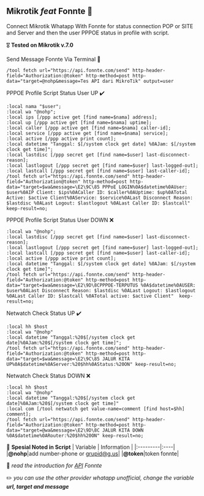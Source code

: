 ## Mikrotik _feat_ Fonnte 🚀
Connect Mikrotik Whatapp With Fonnte for status connection POP or SITE and Server and then the user PPPOE status in profile with script.

🎖️ **Tested on Mikrotik v.7.0**


Send Message Fonnte Via Terminal :speech_balloon:
```
/tool fetch url="https://api.fonnte.com/send" http-header-field="Authorization:@token" http-method=post http-data="target=@nohp&message=Tes API dari MikroTik" output=user
```

PPPOE Profile Script Status User UP :heavy_check_mark:
```
:local nama "$user";
:local wa "@nohp";
:local ips [/ppp active get [find name=$nama] address];
:local up [/ppp active get [find name=$nama] uptime];
:local caller [/ppp active get [find name=$nama] caller-id];
:local service [/ppp active get [find name=$nama] service];
:local active [/ppp active print count];
:local datetime "Tanggal: $[/system clock get date] %0AJam: $[/system clock get time]";
:local lastdisc [/ppp secret get [find name=$user] last-disconnect-reason];
:local lastlogout [/ppp secret get [find name=$user] last-logged-out];
:local lastcall [/ppp secret get [find name=$user] last-caller-id];
/tool fetch url="https://api.fonnte.com/send" http-header-field="Authorization@token" http-method=post http-data="target=$wa&message=\E2\9C\85 PPPoE LOGIN%0A$datetime%0AUser: $user%0AIP Client: $ips%0ACaller ID: $caller%0AUptime: $up%0ATotal Active: $active Client%0AService: $service%0ALast Disconnect Reason: $lastdisc %0ALast Logout: $lastlogout %0ALast Caller ID: $lastcall" keep-result=no;
```
PPPOE Profile Script Status User DOWN :x:
```
:local wa "@nohp";
:local lastdisc [/ppp secret get [find name=$user] last-disconnect-reason];
:local lastlogout [/ppp secret get [find name=$user] last-logged-out];
:local lastcall [/ppp secret get [find name=$user] last-caller-id];
:local active [/ppp active print count];
:local datetime "Tanggal: $[/system clock get date] %0AJam: $[/system clock get time]";
/tool fetch url="https://api.fonnte.com/send" http-header-field="Authorization:@token" http-method=post http-data="target=$wa&message=\E2\9D\8CPPPOE-TERPUTUS %0A$datetime%0AUSER: $user%0ALast Disconnect Reason: $lastdisc %0ALast Logout: $lastlogout %0ALast Caller ID: $lastcall %0ATotal active: $active Client"  keep-result=no;
```
Netwatch Check Status UP :heavy_check_mark:
```
:local hh $host
:local wa "@nohp"
:local datetime "Tanggal:%20$[/system clock get date]%0AJam:%20$[/system clock get time]";
/tool fetch url="https://api.fonnte.com/send" http-header-field="Authorization:@token" http-method=post http-data="target=$wa&message=\E2\9C\85 JALUR KITA UP%0A$datetime%0AServer:%20$hh%0AStatus:%20ON" keep-result=no;
```

Netwatch Check Status DOWN :x:
```
:local hh $host
:local wa "@nohp"
:local datetime "Tanggal:%20$[/system clock get date]%0AJam:%20$[/system clock get time]"
:local com [/tool netwatch get value-name=comment [find host=$hh] comment];
/tool fetch url="https://api.fonnte.com/send" http-header-field="Authorization:@token" http-method=post http-data="target=@wa&message=\E2\9D\8C JALUR KITA DOWN %0A$datetime%0ARouter:%20$hh%20ON" keep-result=no;
```

	
:pushpin: __Spesial Noted in Script__
| Variable     | Information |
|:---------|:----|
|**@nohp**|add number-phone or grupid@g.us|
|**@token**|token fonnte|

📖 _read the introduction for [API](https://docs.fonnte.com/getting-started-2/) Fonnte_

✏️  _you can use the other provider whatapp unofficial, change the variable **url, target and message**_
